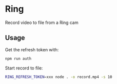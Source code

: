 # Ring

Record video to file from a Ring cam

## Usage

Get the refresh token with:

```bash
npm run auth
```

Start record to file:

```bash
RING_REFRESH_TOKEN=xxx node . -o record.mp4 -s 10
```
